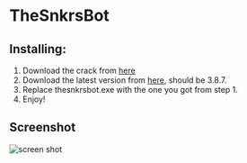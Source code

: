 # TheSnkrsBot

## Installing:

1. Download the crack from [here](https://mega.nz/#!peA1QZ7I!EjiKrAFwWzWNwqUOkFKHulFYN2ToDUNYL2YYaCbDVWE)
2. Download the latest version from [here](http://thesnkrsbot.com/snkrsbot_setup.exe), should be 3.8.7.
3. Replace thesnkrsbot.exe with the one you got from step 1.
4. Enjoy!

## Screenshot
![screen shot](http://i.imgur.com/fJw5iNo.png)
